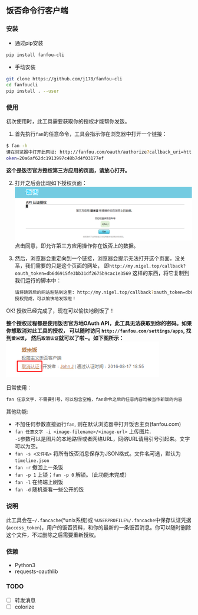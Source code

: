 ## 饭否命令行客户端

### 安装
- 通过pip安装
```sh
pip install fanfou-cli
```
- 手动安装
```sh
git clone https://github.com/j178/fanfou-cli
cd fanfoucli
pip install . --user
```

### 使用

初次使用时，此工具需要获取你的授权才能帮你发饭。
1. 首先执行`fan`的任意命令，工具会指示你在浏览器中打开一个链接：
```sh
$ fan -h
请在浏览器中打开此网址: http://fanfou.com/oauth/authorize?callback_uri=http%3A%2F%2Fu.nigel.top&oauth_t
oken=20a6af62dc1913997c48b7d4f03177ef
```
**这个是饭否官方授权第三方应用的页面，请放心打开。**  

2. 打开之后会出现如下授权页面：
    ![](_images/1.png)
    点击同意，即允许第三方应用操作你在饭否上的数据。

3. 然后，浏览器会重定向到一个链接，浏览器会提示无法打开这个页面，没关系，我们需要的只是这个页面的网址，
即`http://my.nigel.top/callback?oauth_token=db6d6915fe3bb31df2675b9cac1e3569` 这样的东西，将它复制到我们运行的脚本中：
    ```sh
    请将跳转后的网站粘贴到这里: http://my.nigel.top/callback?oauth_token=db6d6915fe3bb31df2675b9cac1e3569
    授权完成，可以愉快地发饭啦！
    ```
OK! 授权已经完成了，现在可以愉快地刷饭了！

**整个授权过程都是使用饭否官方地OAuth API，此工具无法获取到你的密码。如果你想取消对此工具的授权，
可以随时访问 `http://fanfou.com/settings/apps`, 找到`爱米饭`， 然后`取消认证`就可以了啦~。如下图所示：**
![](_images/2.png)

日常使用：
```sh
fan 任意文字，不需要引号，可以包含空格，fan命令之后的任意内容均被当作新饭的内容
```

其他功能:
- 不加任何参数直接运行`fan`, 则在默认浏览器中打开饭否主页(fanfou.com)
- `fan 任意文字 -i <image-filename>/<image-url>` 上传图片.  
    `-i`参数可以是图片的本地路径或者网络URL，网络URL请用引号引起来。文字可以为空。
- `fan -s <文件名>` 将所有饭否消息保存为JSON格式。文件名可选，默认为`timeline.json`
- `fan -r` 撤回上一条饭
- `fan -p 1` 上锁；`fan -p 0` 解锁。（此功能未完成）
- `fan -l` 在终端上刷饭
- `fan -d` 随机查看一些公开的饭

### 说明
此工具会在`~/.fancache`(*unix系统)或 `%USERPROFILE%/.fancache`中保存认证凭据(`access_token`)，用户的饭否资料，和你的最新的一条饭否消息。你可以随时删除这个文件，不过删除之后需要重新授权。

### 依赖
- Python3
- requests-oauthlib

### TODO
- [ ] 转发消息
- [ ] colorize